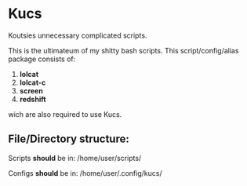 # Kucs
Koutsies unnecessary complicated scripts.

This is the ultimateum of my shitty bash scripts.
This script/config/alias package consists of:
1. **lolcat**
2. **lolcat-c**
3. **screen**
4. **redshift**

wich are also required to use Kucs.

File/Directory structure: 
-
Scripts **should** be in: /home/user/scripts/


Configs **should** be in: /home/user/.config/kucs/

